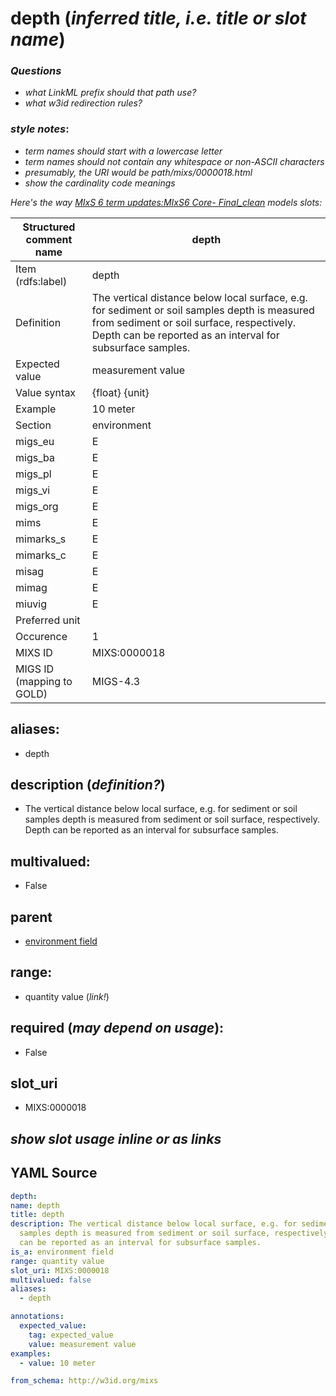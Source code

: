 # depth (_inferred title, i.e. title or slot name_)

### _Questions_

* _what LinkML prefix should that path use?_
* _what w3id redirection rules?_

### _style notes_:

- _term names should start with a lowercase letter_
- _term names should not contain any whitespace or non-ASCII characters_
- _presumably, the URI would be path/mixs/0000018.html_
- _show the cardinality code meanings_

_Here's the  way [MIxS 6 term updates:MIxS6 Core- Final_clean](https://docs.google.com/spreadsheets/d/1QDeeUcDqXes69Y2RjU2aWgOpCVWo5OVsBX9MKmMqi_o/edit#gid=178015749) models slots:_

| Structured comment name   | depth                                                                                                                                                                                                    |
|---------------------------|----------------------------------------------------------------------------------------------------------------------------------------------------------------------------------------------------------|
| Item (rdfs:label)         | depth                                                                                                                                                                                                    |
| Definition                | The vertical distance below local surface, e.g. for sediment or soil samples depth is measured from sediment or soil surface, respectively. Depth can be reported as an interval for subsurface samples. |
| Expected value            | measurement value                                                                                                                                                                                        |
| Value syntax              | {float} {unit}                                                                                                                                                                                           |
| Example                   | 10 meter                                                                                                                                                                                                 |
| Section                   | environment                                                                                                                                                                                              |
| migs_eu                   | E                                                                                                                                                                                                        |
| migs_ba                   | E                                                                                                                                                                                                        |
| migs_pl                   | E                                                                                                                                                                                                        |
| migs_vi                   | E                                                                                                                                                                                                        |
| migs_org                  | E                                                                                                                                                                                                        |
| mims                      | E                                                                                                                                                                                                        |
| mimarks_s                 | E                                                                                                                                                                                                        |
| mimarks_c                 | E                                                                                                                                                                                                        |
| misag                     | E                                                                                                                                                                                                        |
| mimag                     | E                                                                                                                                                                                                        |
| miuvig                    | E                                                                                                                                                                                                        |
| Preferred unit            |                                                                                                                                                                                                          |
| Occurence                 | 1                                                                                                                                                                                                        |
| MIXS ID                   | MIXS:0000018                                                                                                                                                                                             |
| MIGS ID (mapping to GOLD) | MIGS-4.3                                                                                                                                                                                                 |

## aliases:

- depth

## description (_definition?_)

- The vertical distance below local surface, e.g. for sediment or soil
  samples depth is measured from sediment or soil surface, respectively. Depth
  can be reported as an interval for subsurface samples.

## multivalued:

- False

## parent

- [environment field](environment_field.md)

## range:

- quantity value (_link!_)

## required (_may depend on usage_):

- False

## slot_uri

- MIXS:0000018

## _show slot usage inline or as links_

## YAML Source

```yaml
depth:
name: depth
title: depth
description: The vertical distance below local surface, e.g. for sediment or soil
  samples depth is measured from sediment or soil surface, respectively. Depth
  can be reported as an interval for subsurface samples.
is_a: environment field
range: quantity value
slot_uri: MIXS:0000018
multivalued: false
aliases:
  - depth

annotations:
  expected_value:
    tag: expected_value
    value: measurement value
examples:
  - value: 10 meter

from_schema: http://w3id.org/mixs
```

